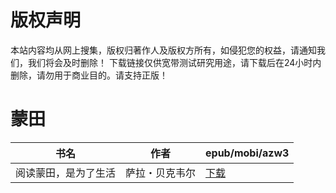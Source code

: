 # 版权声明

本站内容均从网上搜集，版权归著作人及版权方所有，如侵犯您的权益，请通知我们，我们将会及时删除！ 下载链接仅供宽带测试研究用途，请下载后在24小时内删除，请勿用于商业目的。请支持正版！

# 蒙田

| 书名 | 作者 | epub/mobi/azw3 |
| --- | --- | --- |
| 阅读蒙田，是为了生活 | 萨拉・贝克韦尔 | [下载](https://url89.ctfile.com/f/31084289-1357030561-92e0d8?p=8866) |
